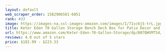 ```yaml
---
layout: default 
﻿web_scraper_order: 1582906581-6051
rank: #33
image: https://images-na.ssl-images-amazon.com/images/I/71sc6jS-trL.jpg
title: Keter Eden 70 Gallon Storage Bench Deck Box for Patio Decor and Outdoor Seating, Grey
url: https://www.amazon.com/Keter-Eden-70-Gallon-Storage/dp/B07QWVMTS4/ref=zg_mw_lawn-garden_33?_encoding=UTF8&psc=1&refRID=76Z90TQYXV7BQTWF8V4S
reviews: 4.0 out of 5 stars
price: $102.99 - $223.33
---
```

